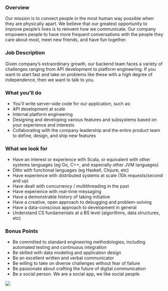 


### Overview
Our mission is to connect people in the most human way possible when they are physically apart. We believe that our greatest opportunity to improve people’s lives is to reinvent how we communicate. Our company empowers people to have more frequent conversations with the people they care about most, meet new friends, and have fun together.

### Job Description
Given company’s extraordinary growth, our backend team faces a variety of challenges ranging from API development to platform engineering. If you want to start fast and take on problems like these with a high degree of independence, then we want to talk to you.

### What you'll do
+ You'll write server-side code for our application, such as: 
+ API development at scale 
+ Internal platform engineering 
+ Designing and developing various features and subsystems based on your experience and interests 
+ Collaborating with the company leadership and the entire product team to define, design, and ship new features

### What we look for
+ Have an interest or experience with Scala, or equivalent with other systems languages (eg Go, C++, and especially other JVM languages) 
+ Ditto with functional languages (eg Haskell, Clojure, etc) 
+ Have experience with distributed systems at scale (10k requests/second and up) 
+ Have dealt with concurrency / multithreading in the past 
+ Have experience with real-time messaging 
+ Have a demonstrable history of taking initiative 
+ Have a creative, open approach to debugging and problem-solving 
+ Have a data-conscious approach to development in general 
+ Understand CS fundamentals at a BS level (algorithms, data structures, etc)

### Bonus Points
+ Be committed to standard engineering methodologies, including automated testing and continuous integration 
+ Be skilled with data modeling and application design 
+ Be an excellent written and verbal communicator 
+ Be willing to take on diverse challenges without fear of failure 
+ Be passionate about crafting the future of digital communication 
+ Be a social person. We are a social app, we like social people.


[<img src='https://dabuttonfactory.com/button.png?t=Apply&f=Calibri-Bold&ts=24&tc=fff&tshs=1&tshc=000&hp=20&vp=8&c=5&bgt=gradient&bgc=3d85c6&ebgc=073763'>](https://letsrockit.co/users/auth/github?job_id=sg91c2vwyxj0eq-backend-engineer-agnostic)
